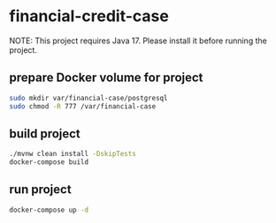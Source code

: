 # financial-credit-case

NOTE: This project requires Java 17. Please install it before running the project.

## prepare Docker volume for project

```bash
sudo mkdir var/financial-case/postgresql
sudo chmod -R 777 /var/financial-case
```

## build project

```bash
./mvnw clean install -DskipTests
docker-compose build
```

## run project

```bash
docker-compose up -d
```
